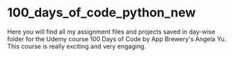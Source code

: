 # 100_days_of_code_python_new

Here you will find all my assignment files and projects saved in day-wise folder for the Udemy course 100 Days of Code by App Brewery's Angela Yu.
This course is really exciting and very engaging.
